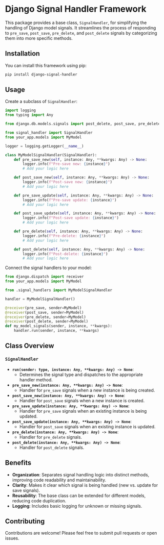 # Django Signal Handler Framework

This package provides a base class, `SignalHandler`, for simplifying the handling of Django model signals. It streamlines the process of responding to `pre_save`, `post_save`, `pre_delete`, and `post_delete` signals by categorizing them into more specific methods.

## Installation

You can install this framework using pip:

```bash
pip install django-signal-handler
```

## Usage

Create a subclass of `SignalHandler`:

```python
import logging
from typing import Any

from django.db.models.signals import post_delete, post_save, pre_delete, pre_save

from signal_handler import SignalHandler
from your_app.models import MyModel

logger = logging.getLogger(__name__)

class MyModelSignalHandler(SignalHandler):
    def pre_save_new(self, instance: Any, **kwargs: Any) -> None:
        logger.info(f"Pre-save new: {instance}")
        # Add your logic here

    def post_save_new(self, instance: Any, **kwargs: Any) -> None:
        logger.info(f"Post-save new: {instance}")
        # Add your logic here

    def pre_save_update(self, instance: Any, **kwargs: Any) -> None:
        logger.info(f"Pre-save update: {instance}")
        # Add your logic here

    def post_save_update(self, instance: Any, **kwargs: Any) -> None:
        logger.info(f"Post-save update: {instance}")
        # Add your logic here

    def pre_delete(self, instance: Any, **kwargs: Any) -> None:
        logger.info(f"Pre-delete: {instance}")
        # Add your logic here

    def post_delete(self, instance: Any, **kwargs: Any) -> None:
        logger.info(f"Post-delete: {instance}")
        # Add your logic here
```

Connect the signal handlers to your model:

```python
from django.dispatch import receiver
from your_app.models import MyModel

from .signal_handlers import MyModelSignalHandler

handler = MyModelSignalHandler()

@receiver(pre_save, sender=MyModel)
@receiver(post_save, sender=MyModel)
@receiver(pre_delete, sender=MyModel)
@receiver(post_delete, sender=MyModel)
def my_model_signals(sender, instance, **kwargs):
    handler.run(sender, instance, **kwargs)
```

## Class Overview

### `SignalHandler`

- **`run(sender: type, instance: Any, **kwargs: Any) -> None`**: 
  - Determines the signal type and dispatches to the appropriate handler method.
- **`pre_save_new(instance: Any, **kwargs: Any) -> None`**: 
  - Handler for `pre_save` signals when a new instance is being created.
- **`post_save_new(instance: Any, **kwargs: Any) -> None`**: 
  - Handler for `post_save` signals when a new instance is created.
- **`pre_save_update(instance: Any, **kwargs: Any) -> None`**: 
  - Handler for `pre_save` signals when an existing instance is being updated.
- **`post_save_update(instance: Any, **kwargs: Any) -> None`**: 
  - Handler for `post_save` signals when an existing instance is updated.
- **`pre_delete(instance: Any, **kwargs: Any) -> None`**: 
  - Handler for `pre_delete` signals.
- **`post_delete(instance: Any, **kwargs: Any) -> None`**: 
  - Handler for `post_delete` signals.

## Benefits

- **Organization**: Separates signal handling logic into distinct methods, improving code readability and maintainability.
- **Clarity**: Makes it clear which signal is being handled (new vs. update for save signals).
- **Reusability**: The base class can be extended for different models, reducing code duplication.
- **Logging**: Includes basic logging for unknown or missing signals.

## Contributing

Contributions are welcome! Please feel free to submit pull requests or open issues.